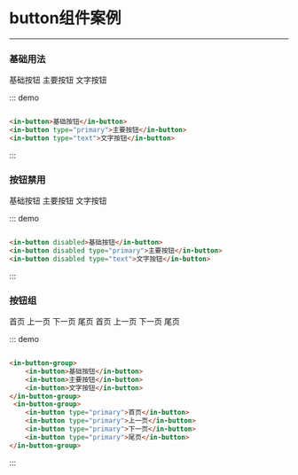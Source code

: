 # button组件案例
---
### 基础用法

<div class="demo-block">
    <in-button>基础按钮</in-button>
    <in-button type="primary">主要按钮</in-button>
    <in-button type="text">文字按钮</in-button>
</div>

::: demo
```html

<in-button>基础按钮</in-button>
<in-button type="primary">主要按钮</in-button>
<in-button type="text">文字按钮</in-button>

```
:::

### 按钮禁用

<div class="demo-block">
    <in-button disabled>基础按钮</in-button>
    <in-button disabled type="primary">主要按钮</in-button>
    <in-button disabled type="text">文字按钮</in-button>
</div>

::: demo
```html

<in-button disabled>基础按钮</in-button>
<in-button disabled type="primary">主要按钮</in-button>
<in-button disabled type="text">文字按钮</in-button>

```
:::

### 按钮组

<div class="demo-block">
    <in-button-group>
        <in-button>首页</in-button>
        <in-button>上一页</in-button>
        <in-button>下一页</in-button>
        <in-button>尾页</in-button>
    </in-button-group>
    <in-button-group>
        <in-button type="primary">首页</in-button>
        <in-button type="primary">上一页</in-button>
        <in-button type="primary">下一页</in-button>
        <in-button type="primary">尾页</in-button>
    </in-button-group>
</div>

::: demo
```html

<in-button-group>
    <in-button>基础按钮</in-button>
    <in-button>主要按钮</in-button>
    <in-button>文字按钮</in-button>
</in-button-group>
 <in-button-group>
    <in-button type="primary">首页</in-button>
    <in-button type="primary">上一页</in-button>
    <in-button type="primary">下一页</in-button>
    <in-button type="primary">尾页</in-button>
</in-button-group>

```
:::


